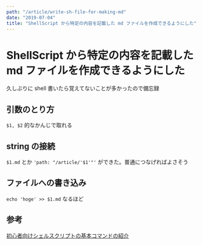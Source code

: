 ```yaml
---
path: "/article/write-sh-file-for-making-md"
date: "2019-07-04"
title: "ShellScript から特定の内容を記載した md ファイルを作成できるようにした"
---
```


# ShellScript から特定の内容を記載した md ファイルを作成できるようにした

久しぶりに shell 書いたら覚えてないことが多かったので備忘録

## 引数のとり方

`$1, $2` 的なかんじで取れる

## string の接続

`$1.md` とか `'path: "/article/'$1'"'` ができた。普通につなげればよさそう

## ファイルへの書き込み

`echo 'hoge' >> $1.md`
なるほど

## 参考

[初心者向けシェルスクリプトの基本コマンドの紹介](https://qiita.com/zayarwinttun/items/0dae4cb66d8f4bd2a337)
